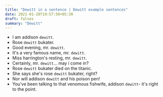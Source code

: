 ```yaml
---
title: "Dewitt in a sentence | Dewitt example sentences"
date: 2021-01-20T19:57:50+05:30
draft: falses
summary: "Dewitt"
---
```

- I am addison `dewitt`.
- Rose `dewitt` bukater.
- Good evening, mr. `dewitt`.
- It's a very famous name, mr. `dewitt`.
- Miss harrington's resting, mr. `dewitt`.
- Certainly, mr. `dewitt`... may i come in?
- Rose `dewitt` bukater died on the titanic.
- She says she's rose `dewitt` bukater, right?
- Nor will addison `dewitt` and his poison pen!
- You've been talking to that venomous fishwife, addison `dewitt`- it's right to the point.
                 

